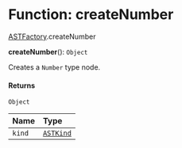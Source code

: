 # Function: createNumber

[ASTFactory](/auto-docs/free-layout-editor/modules/ASTFactory.md).createNumber

**createNumber**(): `Object`

Creates a `Number` type node.

#### Returns

`Object`

| Name | Type |
| :------ | :------ |
| `kind` | [`ASTKind`](/auto-docs/free-layout-editor/enums/ASTKind.md) |
